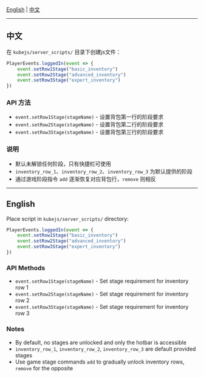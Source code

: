 [English](#english) | [中文](#中文)

---

## 中文

在 `kubejs/server_scripts/` 目录下创建js文件：

```javascript
PlayerEvents.loggedIn(event => {
    event.setRow1Stage("basic_inventory")
    event.setRow2Stage("advanced_inventory")
    event.setRow3Stage("expert_inventory")
})
```

### API 方法

- `event.setRow1Stage(stageName)` - 设置背包第一行的阶段要求
- `event.setRow2Stage(stageName)` - 设置背包第二行的阶段要求
- `event.setRow3Stage(stageName)` - 设置背包第三行的阶段要求

### 说明

- 默认未解锁任何阶段，只有快捷栏可使用
- `inventory_row_1`、`inventory_row_2`、`inventory_row_3` 为默认提供的阶段
- 通过游戏阶段指令 `add` 逐渐恢复对应背包行，`remove` 则相反

---

## English

Place script in `kubejs/server_scripts/` directory:

```javascript
PlayerEvents.loggedIn(event => {
    event.setRow1Stage("basic_inventory")
    event.setRow2Stage("advanced_inventory")
    event.setRow3Stage("expert_inventory")
})
```

### API Methods

- `event.setRow1Stage(stageName)` - Set stage requirement for inventory row 1
- `event.setRow2Stage(stageName)` - Set stage requirement for inventory row 2  
- `event.setRow3Stage(stageName)` - Set stage requirement for inventory row 3

### Notes

- By default, no stages are unlocked and only the hotbar is accessible
- `inventory_row_1`, `inventory_row_2`, `inventory_row_3` are default provided stages
- Use game stage commands `add` to gradually unlock inventory rows, `remove` for the opposite

